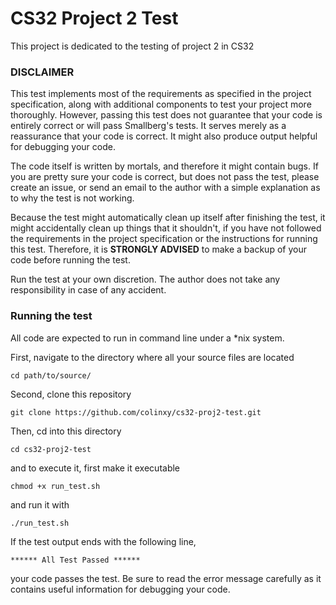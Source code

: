 # CS32 Project 2 Test

This project is dedicated to the testing of project 2 in CS32


### DISCLAIMER

This test implements most of the requirements as specified in
the project specification, along with additional components
to test your project more thoroughly.
However, passing this test does not guarantee that your code
is entirely correct or will pass Smallberg's tests. It
serves merely as a reassurance that your code is correct.
It might also produce output helpful for debugging your code.

The code itself is written by mortals, and therefore it might
contain bugs. If you are pretty sure your code is correct,
but does not pass the test, please create an issue, or send
an email to the author with a simple explanation as to why
the test is not working.

Because the test might automatically clean up itself after
finishing the test, it might accidentally clean up things that
it shouldn't, if you have not followed the requirements in
the project specification or the instructions for running this
test. Therefore, it is **STRONGLY ADVISED** to make a backup
of your code before running the test.

Run the test at your own discretion. The author does not
take any responsibility in case of any accident.


### Running the test

All code are expected to run in command line under
a \*nix system.

First, navigate to the directory where all your source files
are located

`cd path/to/source/`

Second, clone this repository

`git clone https://github.com/colinxy/cs32-proj2-test.git`

Then, cd into this directory

`cd cs32-proj2-test`

and to execute it, first make it executable

`chmod +x run_test.sh`

and run it with

`./run_test.sh`

If the test output ends with the following line,

```
****** All Test Passed ******
```

your code passes the test. Be sure to read
the error message carefully as it contains
useful information for debugging your code.
